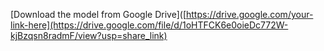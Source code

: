 [Download the model from Google Drive]([https://drive.google.com/your-link-here](https://drive.google.com/file/d/1oHTFCK6e0oieDc772W-kjBzqsn8radmF/view?usp=share_link)


